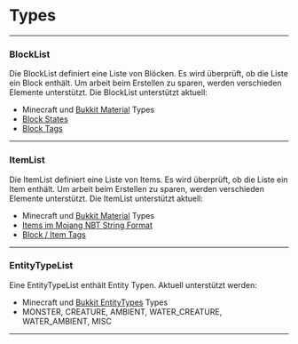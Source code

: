 # Types

***

### BlockList

Die BlockList definiert eine Liste von Blöcken. Es wird überprüft, ob die Liste ein Block enthält. Um arbeit beim
Erstellen zu sparen, werden verschieden Elemente unterstützt. Die BlockList unterstützt aktuell:

- Minecraft und [Bukkit Material](https://hub.spigotmc.org/javadocs/bukkit/org/bukkit/Material.html) Types
- [Block States](https://minecraft.fandom.com/wiki/Block_states)
- [Block Tags](https://minecraft.fandom.com/wiki/Tag)

***

### ItemList

Die ItemList definiert eine Liste von Items. Es wird überprüft, ob die Liste ein Item enthält. Um arbeit beim Erstellen
zu sparen, werden verschieden Elemente unterstützt. Die ItemList unterstützt aktuell:

- Minecraft und [Bukkit Material](https://hub.spigotmc.org/javadocs/bukkit/org/bukkit/Material.html) Types
- [Items im Mojang NBT String Format](https://minecraft.fandom.com/wiki/NBT_format)
- [Block / Item Tags](https://minecraft.fandom.com/wiki/Tag)

***

### EntityTypeList

Eine EntityTypeList enthält Entity Typen. Aktuell unterstützt werden:

- Minecraft und [Bukkit EntityTypes](https://hub.spigotmc.org/javadocs/bukkit/org/bukkit/entity/EntityType.html) Types
- MONSTER, CREATURE, AMBIENT, WATER_CREATURE, WATER_AMBIENT, MISC

***

